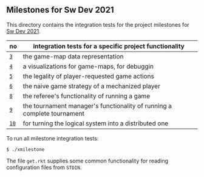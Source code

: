 ## Milestones for Sw Dev 2021 

This directory contains the integration tests for the project
milestones for [Sw Dev
2021](https://felleisen.org/matthias/4500-f21/index.html).  

| no  | integration tests for a specific project functionality   |
|---- | -------------------------------------------------------- | 
| [`3`](3/README.md) | the game-map data representation |
| [`4`](4/README.md) | a visualizations for game-maps, for debuggin |
| [`5`](5/README.md) | the legality of player-requested game actions 		|
| [`6`](6/README.md) | the naive game strategy of a mechanized player		|
| [`8`](8/README.md) | the referee's functionality of running a game 		|
| [`9`](9/README.md) | the tournament manager's functionality of running a complete tournament | 
| [`10`](10/README.md)| for turning the logical system into a distributed one   |

To run all milestone integration tests:

```
$ ./xmilestone
```

The file `get.rkt` supplies some common functionality for reading configuration files from `STDIN`. 

